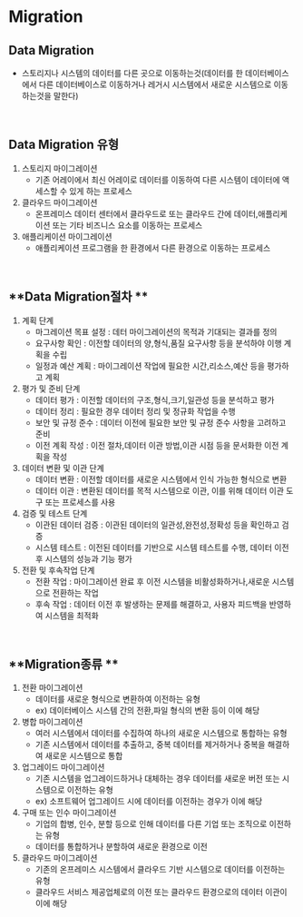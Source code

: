 # Migration

## **Data Migration**
- 스토리지나 시스템의 데이터를 다른 곳으로 이동하는것(데이터를 한 데이터베이스에서 다른 데이터베이스로 이동하거나 레거시 시스템에서 새로운 시스템으로 이동하는것을 말한다)

<br>

## **Data Migration 유형**
1. 스토리지 마이그레이션
    - 기존 어레이에서 최신 어레이로 데이터를 이동하여 다른 시스템이 데이터에 액세스할 수 있게 하는 프로세스
2. 클라우드 마이그레이션
    - 온프레미스 데이터 센터에서 클라우드로 또는 클라우드 간에 데이터,애플리케이션 또는 기타 비즈니스 요소를 이동하는 프로세스
3. 애플리케이션 마이그레이션
    - 애플리케이션 프로그램을 한 환경에서 다른 환경으로 이동하는 프로세스

<br>

## **Data Migration절차 **
1. 계획 단계
    - 마그레이션 목표 설정 : 데터 마이그레이션의 목적과 기대되는 결과를 정의
    - 요구사항 확인 : 이전할 데이터의 양,형식,품질 요구사항 등을 분석하야 이행 계획을 수립
    - 일정과 예산 계획 : 마이그레이션 작업에 필요한 시간,리소스,예산 등을 평가하고 계획
2. 평가 및 준비 단계
    - 데이터 평가 : 이전할 데이터의 구조,형식,크기,일관성 등을 분석하고 평가
    - 데이터 정리 : 필요한 경우 데이터 정리 및 정규화 작업을 수행
    - 보안 및 규정 준수 : 데이터 이전에 필요한 보안 및 규정 준수 사항을 고려하고 준비
    - 이전 계획 작성 : 이전 절차,데이터 이관 방법,이관 시점 등을 문서화한 이전 계획을 작성
3. 데이터 변환 및 이관 단계
    - 데이터 변환 : 이전할 데이터를 새로운 시스템에서 인식 가능한 형식으로 변환
    - 데이터 이관 : 변환된 데이터를 목적 시스템으로 이관, 이를 위해 데이터 이관 도구 또는 프로세스를 사용
4. 검증 및 테스트 단계
    - 이관된 데이터 검증 : 이관된 데이터의 일관성,완전성,정확성 등을 확인하고 검증
    - 시스템 테스트 : 이전된 데이터를 기반으로 시스템 테스트를 수행, 데이터 이전 후 시스템의 성능과 기능 평가
5. 전환 및 후속작업 단계
    - 전환 작업 : 마이그레이션 완료 후 이전 시스템을 비활성화하거나,새로운 시스템으로 전환하는 작업
    - 후속 작업 : 데이터 이전 후 발생하는 문제를 해결하고, 사용자 피드백을 반영하여 시스템을 최적화

<br>

## **Migration종류 **
1. 전환 마이그레이션
    - 데이터를 새로운 형식으로 변환하여 이전하는 유형
    - ex) 데이터베이스 시스템 간의 전환,파일 형식의 변환 등이 이에 해당
2. 병합 마이그레이션
    - 여러 시스템에서 데이터를 수집하여 하나의 새로운 시스템으로 통합하는 유형
    - 기존 시스템에서 데이터를 추출하고, 중복 데이터를 제거하거나 중복을 해결하여 새로운 시스템으로 통합
3. 업그레이드 마이그레이션
    - 기존 시스템을 업그레이드하거나 대체하는 경우 데이터를 새로운 버전 또는 시스템으로 이전하는 유형
    - ex) 소프트웨어 업그레이드 시에 데이터를 이전하는 경우가 이에 해당
4. 구매 또는 인수 마이그레이션
    - 기업의 합병, 인수, 분할 등으로 인해 데이터를 다른 기업 또는 조직으로 이전하는 유형
    - 데이터를 통합하거나 분할하여 새로운 환경으로 이전
5. 클라우드 마이그레이션
    - 기존의 온프레미스 시스템에서 클라우드 기반 시스템으로 데이터를 이전하는 유형
    - 클라우드 서비스 제공업체로의 이전 또는 클라우드 환경으로의 데이터 이관이 이에 해당
